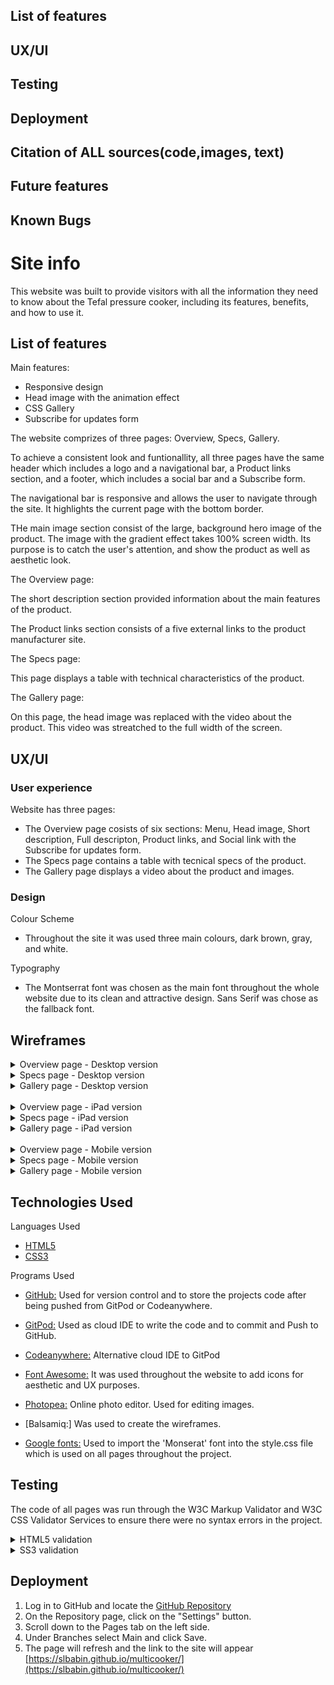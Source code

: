 ## List of features
## UX/UI
## Testing
## Deployment
## Citation of ALL sources(code,images, text)
## Future features
## Known Bugs


# Site info

This website was built to provide visitors with all the information they need to know about the Tefal pressure cooker, including its features, benefits, and how to use it.


## List of features

Main features:

- Responsive design
- Head image with the animation effect
- CSS Gallery 
- Subscribe for updates form


The website comprizes of three pages: Overview, Specs, Gallery.

To achieve a consistent look and funtionallity, all three pages have the same header which includes a logo and a navigational bar, a Product links section, and a footer, which includes a social bar and a Subscribe form.

The navigational bar is responsive and allows the user to navigate through the site. It highlights the current page with the bottom border.

THe main image section consist of the large, background hero image of the product. The image with the gradient effect takes 100% screen width. Its purpose is to catch the user's attention, and show the product as well as aesthetic look.

The Overview page:

The short description section provided information about the main features of the product.

The Product links section consists of a five external links to the product manufacturer site. 

The Specs page:

This page displays a table with technical characteristics of the product. 

The Gallery page:

On this page, the head image was replaced with the video about the product. This video was streatched to the full width of the screen. 











## UX/UI

### User experience
Website has three pages:
- The Overview page cosists of six sections: Menu, Head image, Short description, Full descripton, Product links, and Social link with the Subscribe for updates form.  
- The Specs page contains a table with tecnical specs of the product.
- The Gallery page displays a video about the product and images.

### Design
Colour Scheme
- Throughout the site it was used three main colours, dark brown, gray, and white.

Typography
- The Montserrat font was chosen as the main font throughout the whole website due to its clean and attractive design. Sans Serif  was chose as the fallback font.

## Wireframes
<details>
<summary>Overview page - Desktop version</summary>
<img src="docs/desktop-overview.png">
</details>

<details>
<summary>Specs page - Desktop version</summary>
<img src="docs/deskop-specs.png">
</details>

<details>
<summary>Gallery page - Desktop version</summary>
<img src="docs/deskop-gallery.png">
</details>
<br>
<details>
<summary>Overview page - iPad version</summary>
<img src="docs/ipad-overview.png">
</details>
<details>
<summary>Specs page - iPad version</summary>
<img src="docs/ipad-specs.png">
</details>
<details>
<summary>Gallery page - iPad version</summary>
<img src="docs/ipad-specs.png">
</details>
<br>
<details>
<summary>Overview page - Mobile version</summary>
<img src="docs/mobile-overview.png">
</details>
<details>
<summary>Specs page - Mobile version</summary>
<img src="docs/mobile-specs.png">
</details>
<details>
<summary>Gallery page - Mobile version</summary>
<img src="docs/mobile-gallery.png">
</details>

## Technologies Used
Languages Used
- [HTML5](https://en.wikipedia.org/wiki/HTML5)
- [CSS3](https://en.wikipedia.org/wiki/Cascading_Style_Sheets)

 Programs Used
 - [GitHub:](https://github.com/) Used for version control and to store the projects code after being pushed from GitPod or Codeanywhere.

  - [GitPod:](https://gitpod.io/) Used as cloud IDE to write the code and to commit and Push to GitHub.
  - [Codeanywhere:](https://codeanywhere.com/) Alternative cloud IDE to GitPod
  - [Font Awesome:](https://fontawesome.com/) It was used throughout the website to add icons for aesthetic and UX purposes.
  - [Photopea:](https://www.photopea.com/) Online photo editor. Used for editing images.
  - [Balsamiq:] Was used to create the wireframes.
  - [Google fonts:](https://fonts.google.com/) Used to import the 'Monserat' font into the style.css file which is used on all pages throughout the project.
  
  ## Testing

  The code of all pages was run through the W3C Markup Validator and W3C CSS Validator Services to ensure there were no syntax errors in the project.
<details>
<summary>HTML5 validation</summary>
<img src="docs/w3c-validation.png">
</details>
<details>
<summary>SS3 validation</summary>
<img src="docs/w3c-validation-1.png">
</details>

## Deployment
1. Log in to GitHub and locate the [GitHub Repository](https://github.com/)
2. On the Repository page, click on the "Settings" button.
3. Scroll down to the Pages tab on the left side.
4. Under Branches select Main and click Save.
5. The page will refresh and the link to the site will appear [https://slbabin.github.io/multicooker/](https://slbabin.github.io/multicooker/)


